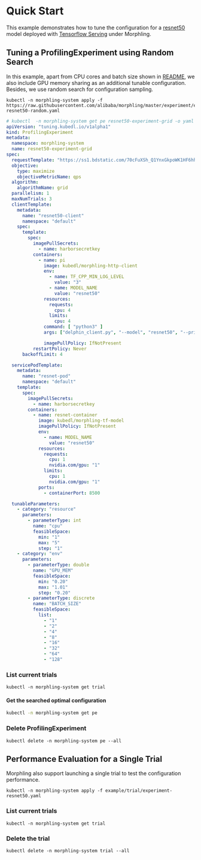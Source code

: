 # Quick Start


This example demonstrates how to tune the configuration for a [resnet50](https://www.tensorflow.org/api_docs/python/tf/keras/applications/ResNet50) model deployed with [Tensorflow Serving](https://www.tensorflow.org/tfx/guide/serving) under Morphling.

## Tuning a ProfilingExperiment using Random Search
In this example, apart from CPU cores and batch size shown in [README](../README.md), we also include
GPU memory sharing as an additional tunable configuration.
Besides, we use random search for configuration sampling.

```commandline
kubectl -n morphling-system apply -f https://raw.githubusercontent.com/alibaba/morphling/master/experiment/experiment-resnet50-random.yaml
```

```yaml
# kubectl  -n morphling-system get pe resnet50-experiment-grid -o yaml
apiVersion: "tuning.kubedl.io/v1alpha1"
kind: ProfilingExperiment
metadata:
  namespace: morphling-system
  name: resnet50-experiment-grid
spec:
  requestTemplate: "https://ss1.bdstatic.com/70cFuXSh_Q1YnxGkpoWK1HF6hhy/it/u=2153705155,1396952620&fm=11&gp=0.jpg"
  objective:
    type: maximize
    objectiveMetricName: qps
  algorithm:
    algorithmName: grid
  parallelism: 1
  maxNumTrials: 3
  clientTemplate:
    metadata:
      name: "resnet50-client"
      namespace: "default"
    spec:
      template:
        spec:
          imagePullSecrets:
            - name: harborsecretkey
          containers:
            - name: pi
              image: kubedl/morphling-http-client
              env:
                - name: TF_CPP_MIN_LOG_LEVEL
                  value: "3"
                - name: MODEL_NAME
                  value: "resnet50"
              resources:
                requests:
                  cpu: 4
                limits:
                  cpu: 4
              command: [ "python3" ]
              args: ["delphin_client.py", "--model", "resnet50", "--printLog", "True"]

              imagePullPolicy: IfNotPresent
          restartPolicy: Never
      backoffLimit: 4

  servicePodTemplate:
    metadata:
      name: "resnet-pod"
      namespace: "default"
    template:
      spec:
        imagePullSecrets:
          - name: harborsecretkey
        containers:
          - name: resnet-container
            image: kubedl/morphling-tf-model
            imagePullPolicy: IfNotPresent
            env:
              - name: MODEL_NAME
                value: "resnet50"
            resources:
              requests:
                cpu: 1
                nvidia.com/gpu: "1"
              limits:
                cpu: 1
                nvidia.com/gpu: "1"
            ports:
              - containerPort: 8500

  tunableParameters:
    - category: "resource"
      parameters:
        - parameterType: int
          name: "cpu"
          feasibleSpace:
            min: "1"
            max: "5"
            step: "1"
    - category: "env"
      parameters:
        - parameterType: double
          name: "GPU_MEM"
          feasibleSpace:
            min: "0.20"
            max: "1.01"
            step: "0.20"
        - parameterType: discrete
          name: "BATCH_SIZE"
          feasibleSpace:
            list:
              - "1"
              - "2"
              - "4"
              - "8"
              - "16"
              - "32"
              - "64"
              - "128"
```
### List current trials

```commandline
kubectl -n morphling-system get trial
```

#### Get the searched optimal configuration
```bash
kubectl -n morphling-system get pe
```

### Delete ProfilingExperiment

```commandline
kubectl delete -n morphling-system pe --all
```

## Performance Evaluation for a Single Trial 
Morphling also support launching a single trial to test the configuration performance.

```commandline
kubectl -n morphling-system apply -f example/trial/experiment-resnet50.yaml
```

### List current trials

```commandline
kubectl -n morphling-system get trial
```

### Delete the trial

```commandline
kubectl delete -n morphling-system trial --all